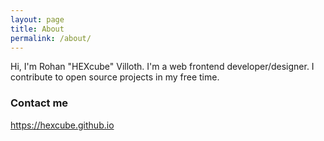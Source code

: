 ```yaml
---
layout: page
title: About
permalink: /about/
---
```


Hi, I'm Rohan "HEXcube" Villoth. I'm a web frontend developer/designer. I contribute to open source projects in my free time.

### Contact me

https://hexcube.github.io

